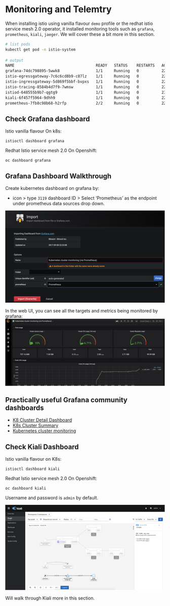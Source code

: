 # Monitoring and Telemtry

When installing istio using vanilla flavour `demo` profile or the redhat istio service mesh 2.0 operator, it installed monitoring tools such as `grafana`, `prometheus`, `kiali`, `jaeger`. We will cover these a bit more in this section.

```sh
# list pods
kubectl get pod -n istio-system

# output
NAME                                    READY   STATUS    RESTARTS   AGE
grafana-74dc798895-5wwk8                1/1     Running   0          22m
istio-egressgateway-7c6c6cd8b9-c87lz    1/1     Running   0          22m
istio-ingressgateway-5d869f5bbf-bvpxs   1/1     Running   0          22m
istio-tracing-8584b4d7f9-7wmsw          1/1     Running   0          22m
istiod-648555b9b7-qgtg9                 1/1     Running   0          23m
kiali-6f457f5964-9dhh9                  1/1     Running   0          22m
prometheus-7fb8c98b68-h2rfp             2/2     Running   0          22m
```

## Check Grafana dashboard

Istio vanilla flavour On k8s:
```
istioctl dashboard grafana
```

Redhat Istio service mesh 2.0 On Openshift:
```
oc dashboard grafana
```

## Grafana Dashboard Walkthrough
Create kubernetes dashboard on grafana by:
+ icon > type `3119` dashboard ID > Select ‘Prometheus’ as the endpoint under prometheus data sources drop down.

![alt text](../imgs/grafana_setting.png "grafana setting")


In the web UI, you can see all the targets and metrics being monitored by grafana:
![alt text](../imgs/grafana_dashboard.png "grafana Dashboard")


## Practically useful Grafana community dashboards 

- [K8 Cluster Detail Dashboard](https://grafana.com/grafana/dashboards/10856)
- [K8s Cluster Summary](https://grafana.com/grafana/dashboards/8685)
- [Kubernetes cluster monitoring](https://grafana.com/grafana/dashboards/315)


## Check Kiali Dashboard

Istio vanilla flavour on K8s:

```
istioctl dashboard kiali
```

Redhat Istio service mesh 2.0 On Openshift:
```
oc dashboard kiali
```

Username and password is `admin` by default.

![alt text](../imgs/kiali.png "Kiali")

Will walk through Kiali more in this section.
